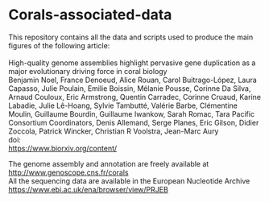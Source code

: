 # Corals-associated-data
This repository contains all the data and scripts used to produce the main figures of the following article:<br>
<br>
High-quality genome assemblies highlight pervasive gene duplication as a major evolutionary driving force in coral biology<br> 
Benjamin Noel, France Denoeud, Alice Rouan, Carol Buitrago-López, Laura Capasso, Julie Poulain, Emilie Boissin, Mélanie Pousse, Corinne Da Silva, Arnaud Couloux, Eric Armstrong, Quentin Carradec, Corinne Cruaud, Karine Labadie, Julie Lê-Hoang, Sylvie Tambutté, Valérie Barbe, Clémentine Moulin, Guillaume Bourdin, Guillaume Iwankow, Sarah Romac, Tara Pacific Consortium Coordinators, Denis Allemand, Serge Planes, Eric Gilson, Didier Zoccola, Patrick Wincker, Christian R Voolstra, Jean-Marc Aury
<br>
doi: <br>
https://www.biorxiv.org/content/<br>

The genome assembly and annotation are freely available at http://www.genoscope.cns.fr/corals<br>
All the sequencing data are available in the European Nucleotide Archive https://www.ebi.ac.uk/ena/browser/view/PRJEB<br>
